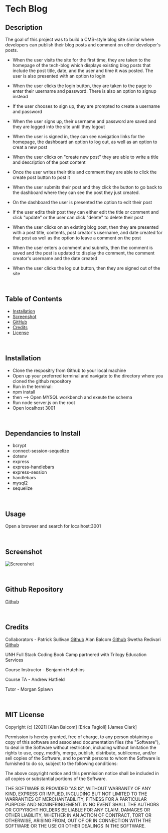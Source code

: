 # Tech Blog
## Description

The goal of this project was to build a CMS-style blog site similar where developers can publish their blog posts and comment on other developer's posts.

- When the user visits the site for the first time, they are taken to the homepage of the tech-blog which displays existing blog posts that include the post title, date, and the user and time it was posted. The user is also presented with an option to login

- When the user clicks the login button, they are taken to the page to enter their username and password. There is also an option to signup instead

- If the user chooses to sign up, they are prompted to create a username and password

- When the user signs up, their username and password are saved and they are logged into the site until they logout

- When the user is signed in, they can see navigation links for the homepage, the dashboard an option to log out, as well as an option to creat a new post

- When the user clicks on "create new post" they are able to write a title and description of the post content

- Once the user writes their title and comment they are able to click the create post button to post it

- When the user submits their post and they click the button to go back to the dashboard where they can see the post they just created. 

- On the dashboard the user is presented the option to edit their post

- If the user edits their post they can either edit the title or comment and click "update" or the user can click "delete" to delete their post

- When the user clicks on an existing blog post, then they are presented with a post title, contents, post creator's username, and date created for that post as well as the option to leave a comment on the post

- When the user enters a comment and submits, then the comment is saved and the post is updated to display the comment, the comment creator's username and the date created

- When the user clicks the log out button, then they are signed out of the site

<br>

## Table of Contents

- [Installation](#installation)
- [Screenshot](#screenshot)
- [GitHub](#Github)
- [Credits](#credits)
- [License](#license)

<br>

## Installation
- Clone the respositry from Github to your local machine 
- Open up your preferred terminal and navigate to the directory where you cloned the github repository
- Run in the terminal:
- npm install
- then --> Open MYSQL workbench and exeute the schema
- Run node server.js on the root
- Open localhost 3001 

<br>

## Dependancies to Install
- bcrypt
- connect-session-sequelize
- dotenv
- express
- express-handlebars
- express-session
- handlebars
- mysql2
- sequelize

<br>

## Usage

Open a browser and search for localhost:3001

<br>

## Screenshot
 
 ![Screenshot](public/images/masksnip.PNG)
 
<br>



## Github Repository
[Github](https://github.com/abalcs/Masker-Aid)

<br>

## Credits

Collaborators - Patrick Sullivan [Github](https://github.com/shabobble) Alan Balcom [Github](https://github.com/abalcs) Swetha Redivari [Github](https://github.com/swethareddyl)

UNH Full Stack Coding Book Camp partnered with Trilogy Education Services

Course Instructor - Benjamin Hutchins

Course TA - Andrew Hatfield

Tutor - Morgan Splawn

<br>

## MIT License


Copyright (c) [2021] [Alan Balcom]  [Erica Fagioli] [James Clark] 

Permission is hereby granted, free of charge, to any person obtaining a copy
of this software and associated documentation files (the "Software"), to deal
in the Software without restriction, including without limitation the rights
to use, copy, modify, merge, publish, distribute, sublicense, and/or sell
copies of the Software, and to permit persons to whom the Software is
furnished to do so, subject to the following conditions:

The above copyright notice and this permission notice shall be included in all
copies or substantial portions of the Software.

THE SOFTWARE IS PROVIDED "AS IS", WITHOUT WARRANTY OF ANY KIND, EXPRESS OR
IMPLIED, INCLUDING BUT NOT LIMITED TO THE WARRANTIES OF MERCHANTABILITY,
FITNESS FOR A PARTICULAR PURPOSE AND NONINFRINGEMENT. IN NO EVENT SHALL THE
AUTHORS OR COPYRIGHT HOLDERS BE LIABLE FOR ANY CLAIM, DAMAGES OR OTHER
LIABILITY, WHETHER IN AN ACTION OF CONTRACT, TORT OR OTHERWISE, ARISING FROM,
OUT OF OR IN CONNECTION WITH THE SOFTWARE OR THE USE OR OTHER DEALINGS IN THE
SOFTWARE.